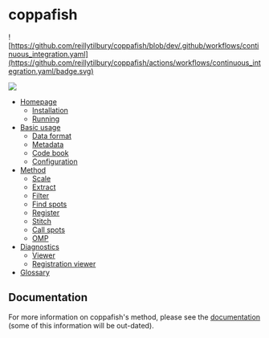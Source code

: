 # coppafish

![https://github.com/reillytilbury/coppafish/blob/dev/.github/workflows/continuous_integration.yaml](https://github.com/reillytilbury/coppafish/actions/workflows/continuous_integration.yaml/badge.svg)

![](https://github.com/jduffield65/coppafish/blob/main/docs/images/readme_viewer.png?raw=true)

* [Homepage](https://reillytilbury.github.io/coppafish/)
    * [Installation](https://reillytilbury.github.io/coppafish/#installation)
    * [Running](https://reillytilbury.github.io/coppafish/#running)
* [Basic usage](https://reillytilbury.github.io/coppafish/basic_usage/)
    * [Data format](https://reillytilbury.github.io/coppafish/basic_usage/#numpy)
    * [Metadata](https://reillytilbury.github.io/coppafish/basic_usage/#metadata)
    * [Code book](https://reillytilbury.github.io/coppafish/basic_usage/#code-book)
    * [Configuration](https://reillytilbury.github.io/coppafish/basic_usage/#configuration)
* [Method](https://reillytilbury.github.io/coppafish/method/)
    * [Scale](https://reillytilbury.github.io/coppafish/method/#scale)
    * [Extract](https://reillytilbury.github.io/coppafish/method/#extract)
    * [Filter](https://reillytilbury.github.io/coppafish/method/#filter)
    * [Find spots](https://reillytilbury.github.io/coppafish/method/#find-spots)
    * [Register](https://reillytilbury.github.io/coppafish/method/#register)
    * [Stitch](https://reillytilbury.github.io/coppafish/method/#stitch)
    * [Call spots](https://reillytilbury.github.io/coppafish/method/#call-spots)
    * [OMP](https://reillytilbury.github.io/coppafish/method/#orthogonal-matching-pursuit)
* [Diagnostics](https://reillytilbury.github.io/coppafish/diagnostics/)
    * [Viewer](https://reillytilbury.github.io/coppafish/diagnostics/#viewer)
    * [Registration viewer](https://reillytilbury.github.io/coppafish/diagnostics/#registrationviewer)
* [Glossary](https://reillytilbury.github.io/coppafish/glossary/)


## Documentation
For more information on coppafish's method, please see the 
[documentation](https://jduffield65.github.io/coppafish/) (some of this information will be out-dated).
